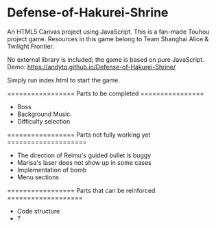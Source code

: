 # Defense-of-Hakurei-Shrine
An HTML5 Canvas project using JavaScript. 
This is a fan-made Touhou project game.
Resources in this game belong to Team Shanghai Alice & Twilight Frontier.

No external library is included; the game is based on pure JavaScript.
Demo: https://andytq.github.io/Defense-of-Hakurei-Shrine/

Simply run index.html to start the game.

================= Parts to be completed ================
- Boss
- Background Music.
- Difficulty selection

================= Parts not fully working yet ====================
- The direction of Reimu's guided bullet is buggy
- Marisa's laser does not show up in some cases
- Implementation of bomb
- Menu sections

================= Parts that can be reinforced ===================
- Code structure
- ?
